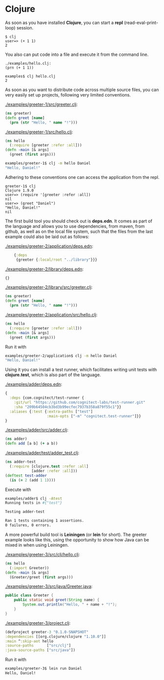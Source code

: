 # Clojure

As soon as you have installed **Clojure**, you can start a **repl** (read-eval-print-loop) 
session.

    $ clj
    user=> (+ 1 1)
    2

You also can put code into a file and execute it from the command line.

    ./examples/hello.clj:
    (prn (+ 1 1))

    examples$ clj hello.clj
    2

As soon as you want to distribute code across multiple source files, 
you can very easily set up projects, following very limited conventions. 

[./examples/greeter-1/src/greeter.clj](./examples/greeter-1/src/greeter.clj):

```clojure
(ns greeter)
(defn greet [name] 
  (prn (str "Hello, " name "!")))
```

[./examples/greeter-1/src/hello.clj](./examples/greeter-1/src/hello.clj):

```clojure
(ns hello
  (:require [greeter :refer :all]))
(defn -main [& args]
  (greet (first args)))
```

```bash
examples/greeter-1$ clj -m hello Daniel
"Hello, Daniel!"
```

Adhering to these conventions one can access the application from the repl.

    greeter-1$ clj
    Clojure 1.9.0
    user=> (require '[greeter :refer :all])
    nil
    user=> (greet "Daniel")
    "Hello, Daniel!"
    nil

The first build tool you should check out is **deps.edn**. 
It comes as part of the language and allows you to use dependencies, 
from maven, from github, as well
as on the local file system, such that the files from the last 
example could also be laid out as follows:

[./examples/greeter-2/application/deps.edn](./examples/greeter-2/application/deps.edn):

```clojure
    {:deps
     {greeter {:local/root "../library"}}}
```

[./examples/greeter-2/library/deps.edn](./examples/greeter-2/library/deps.edn):

```clojure
{}
```

[./examples/greeter-2/library/src/greeter.clj](./examples/greeter-2/library/src/greeter.clj):

```clojure
(ns greeter)
(defn greet [name] 
  (prn (str "Hello, " name "!")))
```

[./examples/greeter-2/application/src/hello.clj](./examples/greeter-2/application/src/hello.clj):

```clojure
(ns hello
  (:require [greeter :refer :all]))
(defn -main [& args]
  (greet (first args)))
```

Run it with

```bash
examples/greeter-2/application$ clj -m hello Daniel
"Hello, Daniel!"
```

Using it you can install a test runner, which 
facilitates writing unit tests with **clojure.test**, 
which is also part of the language.


[./examples/adder/deps.edn](./examples/adder/deps.edn):

```clojure
{
  :deps {com.cognitect/test-runner {
    :git/url "https://github.com/cognitect-labs/test-runner.git"
    :sha "209b64504cb3bd3b99ecfec7937b358a879f55c1"}}
  :aliases {:test {:extra-paths ["test"]
                   :main-opts ["-m" "cognitect.test-runner"]}}
}
```

[./examples/adder/src/adder.clj](./examples/adder/src/adder.clj):
```clojure
(ns adder)
(defn add [a b] (+ a b))
```

[./examples/adder/test/adder_test.clj](./examples/adder/test/adder_test.clj):

```clojure
(ns adder-test
  (:require [clojure.test :refer :all]
            [adder :refer :all]))
(deftest test-adder
  (is (= 2 (add 1 1))))
```

Execute with

```bash
examples/adder$ clj -Atest
Running tests in #{"test"}

Testing adder-test

Ran 1 tests containing 1 assertions.
0 failures, 0 errors.
```

A more powerful build tool is **Leiningen** (or **lein** for short). The greeter example
looks like this, using the opportunity to show how Java can be mixed in when using Leiningen.

[./examples/greeter-3/src/clj/hello.clj](./examples/greeter-3/src/clj/hello.clj):

```clojure
(ns hello 
  (:import Greeter))
(defn -main [& args]
  (Greeter/greet (first args)))
```

[./examples/greeter-3/src/java/Greeter.java](./examples/greeter-3/src/java/Greeter.java):
```java
public class Greeter {
    public static void greet(String name) {
        System.out.println("Hello, " + name + "!");
    }
}
```

[./examples/greeter-3/project.clj](./examples/greeter-3/project.clj):

```clojure
(defproject greeter-3 "0.1.0-SNAPSHOT"
:dependencies [[org.clojure/clojure "1.10.0"]]
:main ^:skip-aot hello
:source-paths      ["src/clj"]
:java-source-paths ["src/java"])
```

Run it with

```bash
examples/greeter-3$ lein run Daniel
Hello, Daniel!
```
